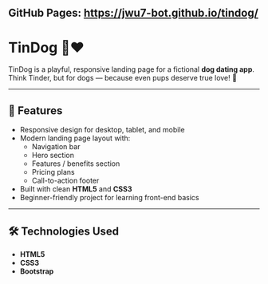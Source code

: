## GitHub Pages: https://jwu7-bot.github.io/tindog/

# TinDog 🐶❤️

TinDog is a playful, responsive landing page for a fictional **dog dating app**.  
Think Tinder, but for dogs — because even pups deserve true love! 🐾

---

## 🚀 Features

- Responsive design for desktop, tablet, and mobile
- Modern landing page layout with:
  - Navigation bar
  - Hero section
  - Features / benefits section
  - Pricing plans
  - Call-to-action footer
- Built with clean **HTML5** and **CSS3**
- Beginner-friendly project for learning front-end basics

---

## 🛠️ Technologies Used

- **HTML5**
- **CSS3**
- **Bootstrap**
